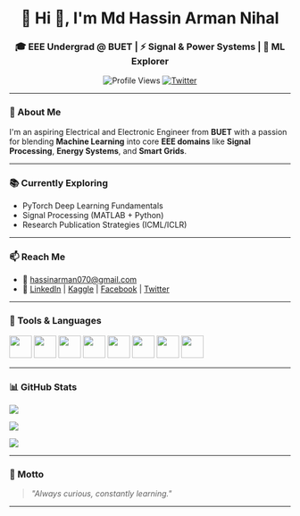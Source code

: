 <h1 align="center">🌌 Hi 👋, I'm  Md Hassin Arman Nihal</h1>
<h3 align="center">🎓 EEE Undergrad @ BUET | ⚡ Signal & Power Systems | 🤖 ML Explorer</h3>

<p align="center">
  <img src="https://komarev.com/ghpvc/?username=hassin070&label=Profile%20views&color=blueviolet&style=flat-square" alt="Profile Views" />
  <a href="https://twitter.com/nihal_rmcf"><img src="https://img.shields.io/twitter/follow/nihal_rmcf?label=Follow&style=social" alt="Twitter" /></a>
</p>

---

### 🧠 About Me

I'm an aspiring Electrical and Electronic Engineer from **BUET** with a passion for blending **Machine Learning** into core **EEE domains** like **Signal Processing**, **Energy Systems**, and **Smart Grids**.

---

### 📚 Currently Exploring

- PyTorch Deep Learning Fundamentals  
- Signal Processing (MATLAB + Python)  
- Research Publication Strategies (ICML/ICLR)  

---

### 📫 Reach Me

- 📧 hassinarman070@gmail.com  
- 🔗 [LinkedIn](https://www.linkedin.com/in/md-hassin-arman-nihal-890125344) | [Kaggle](https://kaggle.com/hassinarman) | [Facebook](https://fb.com/hassin.arman7) | [Twitter](https://twitter.com/nihal_rmcf)

---

### 🧰 Tools & Languages

<p align="left">
  <img src="https://cdn.jsdelivr.net/gh/devicons/devicon/icons/python/python-original.svg" width="40"/>
  <img src="https://cdn.jsdelivr.net/gh/devicons/devicon/icons/pytorch/pytorch-original.svg" width="40"/>
  <img src="https://cdn.jsdelivr.net/gh/devicons/devicon/icons/tensorflow/tensorflow-original.svg" width="40"/>
  <img src="https://upload.wikimedia.org/wikipedia/commons/0/05/Scikit_learn_logo_small.svg" width="40"/>
  <img src="https://cdn.jsdelivr.net/gh/devicons/devicon/icons/matlab/matlab-original.svg" width="40"/>
  <img src="https://cdn.jsdelivr.net/gh/devicons/devicon/icons/c/c-original.svg" width="40"/>
  <img src="https://cdn.jsdelivr.net/gh/devicons/devicon/icons/cplusplus/cplusplus-original.svg" width="40"/>
  <img src="https://cdn.jsdelivr.net/gh/devicons/devicon/icons/pandas/pandas-original.svg" width="40"/>
</p>

---

### 📊 GitHub Stats 

<p align="left">
  <img src="https://github-readme-stats.vercel.app/api?username=hassin070&show_icons=true&theme=radical" />
</p>

<p align="left">
  <img src="https://github-readme-stats.vercel.app/api/top-langs/?username=hassin070&layout=compact&theme=radical" />
</p>

<p align="left">
  <img src="https://github-readme-streak-stats.herokuapp.com/?user=hassin070&theme=radical" />
</p>

---

### 🧭 Motto

> _"Always curious, constantly learning."_

---
